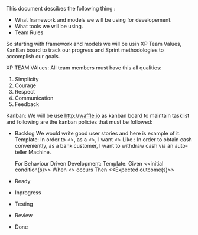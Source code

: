 This document descibes the following thing :

- What framework and models we will be using for developement.
- What tools we will be using.
- Team Rules

So starting with framework and models we will be usin XP Team Values, KanBan board to track our progress and Sprint methodologies to accomplish our goals.

XP TEAM VAlues:
All team members must have this all qualities:
1) Simplicity
2) Courage
3) Respect
4) Communication
5) Feedback

Kanban:
We will be use http://waffle.io as kanban board to maintain tasklist and following are the kanban policies that must be followed:
- Backlog
  We would write good user stories and here is example of it.
  Template:
  In order to <<reason>>, as a <<role>>, I want <<functionality>>
  Like : In order to obtain cash conveniently, as a bank customer, I want to withdraw cash via an auto-teller Machine.
  
  For Behaviour Driven Development:
  Template:
  Given <<initial condition(s)>>
  When <<event>> occurs
  Then <<Expected outcome(s)>>
  
- Ready
- Inprogress
- Testing 
- Review
- Done 


